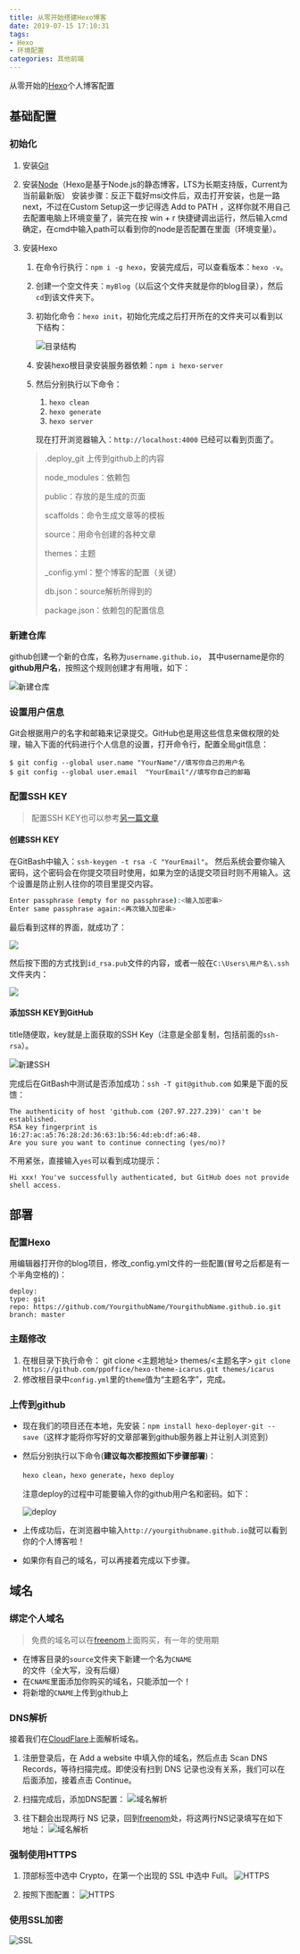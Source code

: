 ```yaml
---
title: 从零开始搭建Hexo博客
date: 2019-07-15 17:10:31
tags: 
- Hexo
- 环境配置
categories: 其他前端
---
```


从零开始的[Hexo](https://hexo.io/zh-cn/)个人博客配置

<!-- more -->

## 基础配置

### 初始化

1. 安装[Git](https://git-scm.com/)

2. 安装[Node](http://nodejs.cn/download/%20%E4%B8%8B%E8%BD%BD%E5%9C%B0%E5%9D%80)（Hexo是基于Node.js的静态博客，LTS为长期支持版，Current为当前最新版）
   安装步骤：反正下载好msi文件后，双击打开安装，也是一路next，不过在Custom Setup这一步记得选 Add to PATH ，这样你就不用自己去配置电脑上环境变量了，装完在按 win + r 快捷键调出运行，然后输入cmd确定，在cmd中输入path可以看到你的node是否配置在里面（环境变量）。

3. 安装Hexo

   1. 在命令行执行：`npm i -g hexo`，安装完成后，可以查看版本：`hexo -v`。

   2. 创建一个空文件夹：`myBlog`（以后这个文件夹就是你的blog目录），然后`cd`到该文件夹下。

   3. 初始化命令：`hexo init`，初始化完成之后打开所在的文件夹可以看到以下结构：

      ![目录结构](https://frank-database.oss-cn-hangzhou.aliyuncs.com/img/2019-8-16-16-28-19.png)

   4. 安装hexo根目录安装服务器依赖：`npm i hexo-server`

   5. 然后分别执行以下命令：

      1. `hexo clean`
      2. `hexo generate`
      3. `hexo server`

      现在打开浏览器输入：`http://localhost:4000` 已经可以看到页面了。

   > .deploy_git 上传到github上的内容
   >
   > node_modules：依赖包
   >
   > public：存放的是生成的页面
   >
   > scaffolds：命令生成文章等的模板
   >
   > source：用命令创建的各种文章
   >
   > themes：主题
   >
   > _config.yml：整个博客的配置（关键）
   >
   > db.json：source解析所得到的
   >
   > package.json：依赖包的配置信息


### 新建仓库

github创建一个新的仓库，名称为`username.github.io`， 其中username是你的**github用户名**，按照这个规则创建才有用哦，如下：

![新建仓库](https://frank-database.oss-cn-hangzhou.aliyuncs.com/img/2019-8-16-16-29-26.png)

### 设置用户信息

Git会根据用户的名字和邮箱来记录提交。GitHub也是用这些信息来做权限的处理，输入下面的代码进行个人信息的设置，打开命令行，配置全局git信息：

```
$ git config --global user.name "YourName"//填写你自己的用户名
$ git config --global user.email  "YourEmail"//填写你自己的邮箱
```

### 配置SSH KEY

> 配置SSH KEY也可以参考[另一篇文章](https://pushishuang.top/2019/08/01/GitHub设置添加SSH/)

#### 创建SSH KEY

在GitBash中输入：`ssh-keygen -t rsa -C "YourEmail"`。
然后系统会要你输入密码，这个密码会在你提交项目时使用，如果为空的话提交项目时则不用输入。这个设置是防止别人往你的项目里提交内容。

```bash
Enter passphrase (empty for no passphrase):<输入加密串>
Enter same passphrase again:<再次输入加密串>
```

最后看到这样的界面，就成功了：

![](https://frank-database.oss-cn-hangzhou.aliyuncs.com/img/2019-8-16-16-30-0.png)

然后按下图的方式找到`id_rsa.pub`文件的内容，或者一般在`C:\Users\用户名\.ssh`文件夹内：

![](https://frank-database.oss-cn-hangzhou.aliyuncs.com/img/2019-8-16-16-30-17.png)

#### 添加SSH KEY到GitHub

title随便取，key就是上面获取的SSH Key（注意是全部复制，包括前面的`ssh-rsa`）。

![新建SSH](https://frank-database.oss-cn-hangzhou.aliyuncs.com/img/2019-8-16-16-30-41.png)

完成后在GitBash中测试是否添加成功：`ssh -T git@github.com`
如果是下面的反馈：

```
The authenticity of host 'github.com (207.97.227.239)' can't be established.
RSA key fingerprint is 16:27:ac:a5:76:28:2d:36:63:1b:56:4d:eb:df:a6:48.
Are you sure you want to continue connecting (yes/no)?
```

不用紧张，直接输入`yes`可以看到成功提示：

```
Hi xxx! You've successfully authenticated, but GitHub does not provide shell access.
```

## 部署

### 配置Hexo

用编辑器打开你的blog项目，修改_config.yml文件的一些配置(冒号之后都是有一个半角空格的)：

```
deploy:
type: git
repo: https://github.com/YourgithubName/YourgithubName.github.io.git
branch: master
```

### 主题修改

1. 在根目录下执行命令：
   git clone <主题地址> themes/<主题名字>
   `git clone https://github.com/ppoffice/hexo-theme-icarus.git themes/icarus`
2. 修改根目录中`config.yml`里的`theme`值为“主题名字”，完成。

### 上传到github

- 现在我们的项目还在本地，先安装：`npm install hexo-deployer-git --save`（这样才能将你写好的文章部署到github服务器上并让别人浏览到）

- 然后分别执行以下命令(**建议每次都按照如下步骤部署**)：

  `hexo clean`，`hexo generate`，`hexo deploy`

  注意deploy的过程中可能要输入你的github用户名和密码。如下：

  ![deploy](https://frank-database.oss-cn-hangzhou.aliyuncs.com/img/2019-8-16-16-31-7.png)

- 上传成功后，在浏览器中输入`http://yourgithubname.github.io`就可以看到你的个人博客啦！

- 如果你有自己的域名，可以再接着完成以下步骤。

## 域名

### 绑定个人域名

> 免费的域名可以在[freenom](https://www.freenom.com/zh/index.html?lang=zh)上面购买，有一年的使用期

- 在博客目录的`source`文件夹下新建一个名为`CNAME`的文件（全大写，没有后缀）
- 在`CNAME`里面添加你购买的域名，只能添加一个！
- 将新增的`CNAME`上传到github上

### DNS解析

接着我们在[CloudFlare](https://www.cloudflare.com/)上面解析域名。

1. 注册登录后，在 Add a website 中填入你的域名，然后点击 Scan DNS Records，等待扫描完成。即使没有扫到 DNS 记录也没有关系，我们可以在后面添加，接着点击 Continue。

2. 扫描完成后，添加DNS配置：
   ![域名解析](https://frank-database.oss-cn-hangzhou.aliyuncs.com/img/2019-8-16-16-31-46.png)

3. 往下翻会出现两行 NS 记录，回到[freenom](https://www.freenom.com/)处，将这两行NS记录填写在如下地址：
   ![域名解析](https://frank-database.oss-cn-hangzhou.aliyuncs.com/img/2019-8-16-16-32-11.png)

### 强制使用HTTPS

1. 顶部标签中选中 Crypto，在第一个出现的 SSL 中选中 Full。
   ![HTTPS](https://frank-database.oss-cn-hangzhou.aliyuncs.com/img/2019-8-16-16-32-37.png)

2. 按照下图配置：
   ![HTTPS](https://frank-database.oss-cn-hangzhou.aliyuncs.com/img/2019-8-16-16-34-15.png)

### 使用SSL加密

![SSL](https://frank-database.oss-cn-hangzhou.aliyuncs.com/img/2019-8-16-16-35-30.png)
